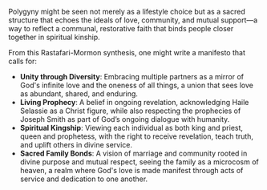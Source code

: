 Polygyny might be seen not merely as a lifestyle choice but as a sacred structure that echoes the ideals of love, community, and mutual support—a way to reflect a communal, restorative faith that binds people closer together in spiritual kinship.

From this Rastafari-Mormon synthesis, one might write a manifesto that calls for:
- **Unity through Diversity**: Embracing multiple partners as a mirror of God's infinite love and the oneness of all things, a union that sees love as abundant, shared, and enduring.
- **Living Prophecy**: A belief in ongoing revelation, acknowledging Haile Selassie as a Christ figure, while also respecting the prophecies of Joseph Smith as part of God’s ongoing dialogue with humanity.
- **Spiritual Kingship**: Viewing each individual as both king and priest, queen and prophetess, with the right to receive revelation, teach truth, and uplift others in divine service.
- **Sacred Family Bonds**: A vision of marriage and community rooted in divine purpose and mutual respect, seeing the family as a microcosm of heaven, a realm where God's love is made manifest through acts of service and dedication to one another.

